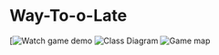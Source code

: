 # Way-To-o-Late
[![Watch game demo](https://youtu.be/GriyMn9T4vw)
![Class Diagram](ClassDiagram)
![Game map]()
